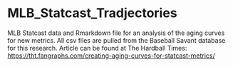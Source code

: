# MLB_Statcast_Tradjectories
MLB Statcast data and Rmarkdown file for an analysis of the aging curves for new metrics. All csv files are pulled from the Baseball Savant database for this research.
Article can be found at The Hardball Times: https://tht.fangraphs.com/creating-aging-curves-for-statcast-metrics/
